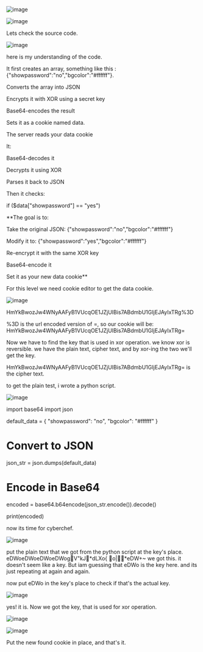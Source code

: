 ![image](https://github.com/user-attachments/assets/5b49f40d-98f1-40cb-afaf-949fc0bc8843)

![image](https://github.com/user-attachments/assets/bc3e740d-aadd-4eb2-9c5a-f6a2ae8f2eca)

Lets check the source code.

![image](https://github.com/user-attachments/assets/d6031b4e-ebd5-4644-b119-6da58ba8f2c2)

here is my understanding of the code.

It first creates an array, something like this : {"showpassword":"no","bgcolor":"#ffffff"}.

Converts the array into JSON

Encrypts it with XOR using a secret key

Base64-encodes the result

Sets it as a cookie named data.

The server reads your data cookie

It:

Base64-decodes it

Decrypts it using XOR

Parses it back to JSON

Then it checks:

if ($data["showpassword"] == "yes")

**The goal is to:

Take the original JSON:
{"showpassword":"no","bgcolor":"#ffffff"}

Modify it to:
{"showpassword":"yes","bgcolor":"#ffffff"}

Re-encrypt it with the same XOR key

Base64-encode it

Set it as your new data cookie**



For this level we need cookie editor to get the data cookie.


![image](https://github.com/user-attachments/assets/91a4a531-9b36-4190-a3d8-62006bdbab30)

HmYkBwozJw4WNyAAFyB1VUcqOE1JZjUIBis7ABdmbU1GIjEJAyIxTRg%3D

%3D is the url encoded version of =, so our cookie will be:
HmYkBwozJw4WNyAAFyB1VUcqOE1JZjUIBis7ABdmbU1GIjEJAyIxTRg=


Now we have to find the key that is used in xor operation. 
we know xor is reversible. we have the plain text, cipher text, and by xor-ing the two we'll get the key.

HmYkBwozJw4WNyAAFyB1VUcqOE1JZjUIBis7ABdmbU1GIjEJAyIxTRg= is the cipher text.

to get the plain test, i wrote a python script.


![image](https://github.com/user-attachments/assets/70a95884-4eb3-4328-b85e-b9f6d55e3c87)


import base64
import json

default_data = {
    "showpassword": "no",
    "bgcolor": "#ffffff"
}

# Convert to JSON
json_str = json.dumps(default_data)

# Encode in Base64
encoded = base64.b64encode(json_str.encode()).decode()

print(encoded)

now its time for cyberchef.

![image](https://github.com/user-attachments/assets/49758d17-b003-4a37-b331-aec2d2409a4e)


put the plain text that we got from the python script at the key's place.
eDWoeDWoeDWoeDWogV"kJ*dLXo{	o|*eDW+~
we got this. 
it doesn't seem like a key. But iam guessing that eDWo is the key here. and its just repeating at again and again.

now put eDWo in the key's place to check if that's the actual key.

![image](https://github.com/user-attachments/assets/425cf3c1-5273-434a-aae7-172008633eed)

yes! it is. Now we got the key, that is used for xor operation.

![image](https://github.com/user-attachments/assets/f65b7135-4840-41c0-8758-f9d1d7549a20)


![image](https://github.com/user-attachments/assets/9757065b-6ae6-4bd7-a176-7d4c259eedbd)

Put the new found cookie in place, and that's it.





